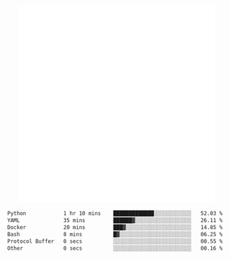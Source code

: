 <div align="center">
    <a href="https://konst.fish">
        <img src="https://raw.githubusercontent.com/konstfish/konstfish/master/fish.svg" alt="Logo" width="450"/>
    </a>
</div>

<!--START_SECTION:waka-->

```text
Python            1 hr 10 mins    █████████████░░░░░░░░░░░░   52.03 %
YAML              35 mins         ██████▓░░░░░░░░░░░░░░░░░░   26.11 %
Docker            20 mins         ███▓░░░░░░░░░░░░░░░░░░░░░   14.85 %
Bash              8 mins          █▓░░░░░░░░░░░░░░░░░░░░░░░   06.25 %
Protocol Buffer   0 secs          ░░░░░░░░░░░░░░░░░░░░░░░░░   00.55 %
Other             0 secs          ░░░░░░░░░░░░░░░░░░░░░░░░░   00.16 %
```

<!--END_SECTION:waka-->
